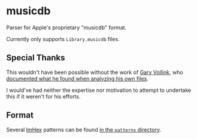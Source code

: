 # musicdb

Parser for Apple's proprietary "musicdb" format.

Currently only supports `Library.musicdb` files.

## Special Thanks

This wouldn't have been possible without the work of [Gary Vollink](https://www.home.vollink.com/gary/),
who [documented what he found when analyzing his own files](https://home.vollink.com/gary/playlister/musicdb.html).

I would've had neither the expertise nor motivation to attempt to undertake this if it weren't for his efforts.

## Format

Several [ImHex](https://imhex.werwolv.net/) patterns can be found [in the `patterns` directory](./patterns/).
